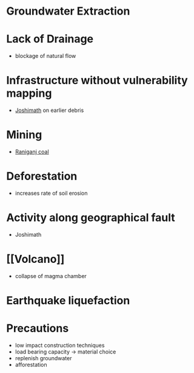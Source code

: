 # Groundwater Extraction
# Lack of Drainage
- blockage of natural flow
# Infrastructure without vulnerability mapping
- [Joshimath](https://www.thehindu.com/sci-tech/energy-and-environment/joshimath-a-victim-of-the-himalayan-development-model/article66377164.ece) on earlier debris
# Mining
- [Raniganj coal](https://energy.economictimes.indiatimes.com/news/coal/illegal-coal-mining-may-push-wbs-raniganj-towards-joshimath-like-crisis/97239130)
# Deforestation
- increases rate of soil erosion
# Activity along geographical fault
- Joshimath
# [[Volcano]]
- collapse of magma chamber
# Earthquake liquefaction
# Precautions
- low impact construction techniques
- load bearing capacity → material choice
- replenish groundwater
- afforestation